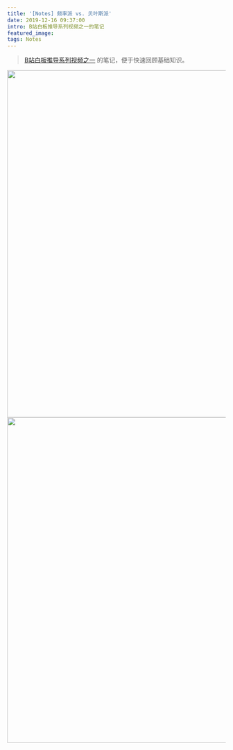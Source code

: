 ```yaml
---
title: '[Notes] 频率派 vs. 贝叶斯派'
date: 2019-12-16 09:37:00
intro: B站白板推导系列视频之一的笔记
featured_image:
tags: Notes
---
```


> [B站白板推导系列视频之一](https://www.bilibili.com/video/BV1aE411o7qd?p=2) 的笔记，便于快速回顾基础知识。

<img src="频率派.png" width="800px">

<img src="贝叶斯派.png" width="750px">

<!-- <object data="STATS707.pdf" type="application/pdf" width="100%" height="1000px">
       <embed src="STATS707.pdf">
       <center>
           This browser does not support PDFs.<br/>Please download the PDF to view it or open this page on a computer.<br/>
           <a href="STATS707.pdf">Download PDF</a>
        </center>
       </embed>
</object> -->
